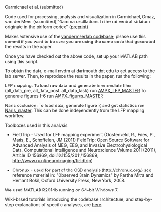 Carmichael et al. (submitted)

Code used for processing, analysis and visualization in Carmichael, Gmaz, van der Meer (submitted),"Gamma oscillations in the rat ventral striatum originate in the piriform cortex" ([preprint]())

Makes extensive use of the [vandermeerlab codebase](https://github.com/vandermeerlab/vandermeerlab); please use this commit if you want to be sure you are using the same code that generated the results in the paper.

Once you have checked out the above code, set up your MATLAB path using this script.

To obtain the data, e-mail mvdm at dartmouth dot edu to get access to the lab server. Then, to reproduce the results in the paper, run the following:

LFP mapping:
To load raw data and generate intermediate files (all_data_pre, all_data_post, all_data_task) run [AMPX_LFP_MASTER](https://github.com/vandermeerlab/EC_Naris/blob/ee2254f85d7147551c62f0040e78e82cd65f088b/Naris_Paper/Naris/AMPX_LFP_MASTER.m)  To generate figures 1-6 run [AMPX_figures_MASTER](https://github.com/vandermeerlab/EC_Naris/blob/ee2254f85d7147551c62f0040e78e82cd65f088b/Naris_Paper/Naris/AMPX_figures_MASTER.m)

Naris occlusion:
To load data, generate figure 7, and get statistics run [Naris_master](https://github.com/vandermeerlab/EC_Naris/blob/ee2254f85d7147551c62f0040e78e82cd65f088b/Naris_Paper/Naris/Naris_MASTER.m). This can be done independently from the LFP mapping workflow. 

Toolboxes used in this analysis
 - FieldTrip - Used for LFP mapping experiment (Oostenveld, R., Fries, P., Maris, E., Schoffelen, JM (2011) FieldTrip: Open Source Software for Advanced Analysis of MEG, EEG, and Invasive Electrophysiological Data. Computational Intelligence and Neuroscience Volume 2011 (2011), Article ID 156869, doi:10.1155/2011/156869; http://www.ru.nl/neuroimaging/fieldtrip)

 - Chronux - used for part of the CSD analysis (http://chronux.org/) see reference material in: "Observed Brain Dynamics" by Partha Mitra and Hemant Bokil, Oxford University Press, New York, 2008.


We used MATLAB R2014b running on 64-bit Windows 7.

Wiki-based tutorials introducing the codebase architecture, and step-by-step explanations of specific analyses, are [here](http://ctnsrv.uwaterloo.ca/vandermeerlab/doku.php?id=analysis:course-w16).
